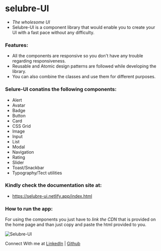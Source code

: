 # selubre-UI
- _The wholesome UI_
- Selubre-UI is a component library that would enable you to create your UI with a fast pace without any difficulty.

### Features:
- All the components are responsive so you don't have any trouble regarding responsiveness.
- Reusable and Atomic design patterns are followed while developing the library.
- You can also combine the classes and use them for different purposes.

### Selure-UI conatins the following components:
- Alert
- Avatar   
- Badge
- Button
- Card
- CSS Grid
- Image
- Input
- List
- Modal
- Navigation
- Rating
- Slider
- Toast/Snackbar
- Typography/Tect utilities

### Kindly check the documentation site at:
- https://selubre-ui.netlify.app/index.html

### How to run the app:
For using the components you just have to _link the CDN_ that is provided on the home page and than just copy and paste the html provided to you.

![Selubre-UI](https://selubre-ui.netlify.app/Assets/www_screencapture_com_2022-2-20_22_48.gif)


Connect With me at [LinkedIn](https://www.linkedin.com/in/karishma-gajria-768107138/?originalSubdomain=in) | [Github](https://github.com/kgajriaAgarwal)